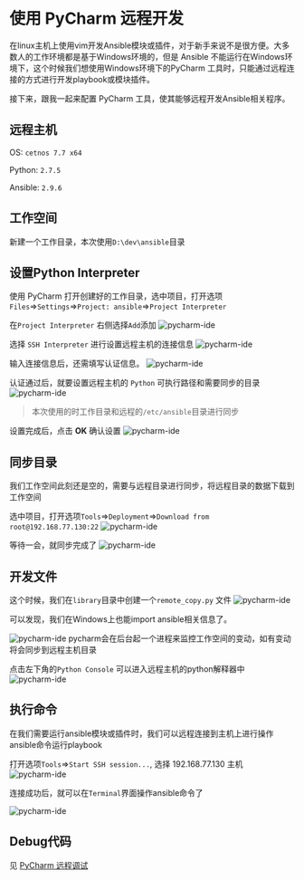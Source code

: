 # 使用 PyCharm 远程开发

在linux主机上使用vim开发Ansible模块或插件，对于新手来说不是很方便。大多数人的工作环境都是基于Windows环境的，但是 Ansible 不能运行在Windows环境下，这个时候我们想使用Windows环境下的PyCharm 工具时，只能通过远程连接的方式进行开发playbook或模块插件。

接下来，跟我一起来配置 PyCharm 工具，使其能够远程开发Ansible相关程序。



## 远程主机

OS: `cetnos 7.7 x64`

Python: `2.7.5`

Ansible: `2.9.6`

## 工作空间

新建一个工作目录，本次使用`D:\dev\ansible`目录

## 设置Python Interpreter

使用 PyCharm 打开创建好的工作目录，选中项目，打开选项`Files`=>`Settings`=>`Project: ansible`=>`Project Interpreter`

在`Project Interpreter` 右侧选择`Add`添加
![pycharm-ide](/images/dev/pycharm-ide01.png)

选择 `SSH Interpreter` 进行设置远程主机的连接信息
![pycharm-ide](/images/dev/pycharm-ide02.png)

输入连接信息后，还需填写认证信息。
![pycharm-ide](/images/dev/pycharm-ide03.png)

认证通过后，就要设置远程主机的 `Python` 可执行路径和需要同步的目录
![pycharm-ide](/images/dev/pycharm-ide04.png)
> 本次使用的时工作目录和远程的`/etc/ansible`目录进行同步

设置完成后，点击 **OK** 确认设置
![pycharm-ide](/images/dev/pycharm-ide05.png)

## 同步目录
我们工作空间此刻还是空的，需要与远程目录进行同步，将远程目录的数据下载到工作空间

选中项目，打开选项`Tools`=>`Deployment`=>`Download from root@192.168.77.130:22`
![pycharm-ide](/images/dev/pycharm-ide06.png)

等待一会，就同步完成了
![pycharm-ide](/images/dev/pycharm-ide07.png)


## 开发文件

这个时候，我们在`library`目录中创建一个`remote_copy.py` 文件
![pycharm-ide](/images/dev/pycharm-ide08.png)

可以发现，我们在Windows上也能import ansible相关信息了。

![pycharm-ide](/images/dev/pycharm-ide09.png)
pycharm会在后台起一个进程来监控工作空间的变动，如有变动将会同步到远程主机目录

点击左下角的`Python Console` 可以进入远程主机的python解释器中
![pycharm-ide](/images/dev/pycharm-ide10.png)

## 执行命令

在我们需要运行ansible模块或插件时，我们可以远程连接到主机上进行操作ansible命令运行playbook

打开选项`Tools`=>`Start SSH session...`, 选择 192.168.77.130 主机
![pycharm-ide](/images/dev/pycharm-ide11.png)

连接成功后，就可以在`Terminal`界面操作ansible命令了

![pycharm-ide](/images/dev/pycharm-ide12.png)

## Debug代码

见 [PyCharm 远程调试](/dev/debug/pycharm/)
